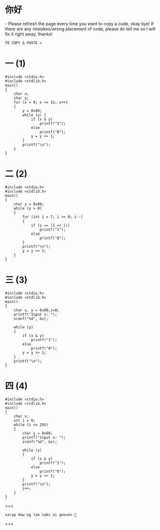 <h1>你好</h1> - Please refresh the page every time you want to copy a code, okay bye! If there are any mistakes/wrong placement of code, please do tell me so I will fix it right away, thanks!

```
TO COPY & PASTE >
```
一 (1)
===
```
#include <stdio.h>
#include <stdlib.h>
main() 
{
    char x;
    char y;
    for (x = 0; x <= 31; x++) 
    {  
        y = 0x80; 
        while (y) {
            if (x & y)
                printf("1");
            else
                printf("0");
            y = y >> 1;
        }
        printf("\n");
    }
}
```
二 (2)
===

```
#include <stdio.h>
#include <stdlib.h>
main() 
{
    char y = 0x80; 
    while (y > 0) 
    {
        for (int i = 7; i >= 0; i--) 
        {
            if (y == (1 << i))
                printf("1");
            else
                printf("0");
        }
        printf("\n");
        y = y >> 1;
    }
}
```
三 (3) 
===

```
#include <stdio.h>
#include <stdlib.h>
main() 
{
    char x, y = 0x80,i=0;
    printf("Input x: ");
    scanf("%d", &x); 

    while (y) 
    {
        if (x & y)
            printf("1");
        else
            printf("0");
        y = y >> 1;
    }
    printf("\n");
}

```
四 (4)
===
```
#include <stdio.h>
#include <stdlib.h>
main()
{
    char x;
    int i = 0;
    while (i <= 255) 
    {
        char y = 0x80; 
        printf("Input x: ");
        scanf("%d", &x); 

        while (y) 
        {
            if (x & y)
                printf("1");
            else
                printf("0");
            y = y >> 1;
        }
        printf("\n");
        i++;
    }
}
```
===
```
sarap daw ng tae sabi ni geoven 🤭
```
===